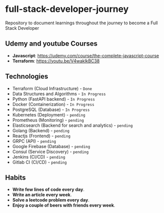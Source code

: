 # full-stack-developer-journey

Repository to document learnings throughout the journey to become a Full Stack Developer

## Udemy and youtube Courses

- **Javascript**: https://udemy.com/course/the-complete-javascript-course
- **Terraform**: https://youtu.be/V4waklkBC38

## Technologies

- Terraform (Cloud Infrastructure) - `Done`
- Data Structures and Algorithms - `In Progress`
- Python (FastAPI backend) - `In Progress`
- Docker (Containerization) - `In Progress`
- PostgreSQL (Database) - `In Progress`
- Kubernetes (Deployment) - `pending`
- Prometheus (Monitoring) - `pending`
- Elasticsearch (Backend for search and analytics) - `pending`
- Golang (Backend) - `pending`
- Reactjs (Frontend) - `pending`
- GRPC (API) - `pending`
- Google Firebase (Database) - `pending`
- Consul (Service Discovery) - `pending`
- Jenkins (CI/CD) - `pending`
- Gitlab CI (CI/CD) - `pending`

## Habits

- **Write few lines of code every day**.
- **Write an article every week**.
- **Solve a leetcode problem every day**.
- **Enjoy a couple of beers with friends every week**.
